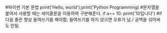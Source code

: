 #파이썬 기본 문법
print('Hello, world');print('Python Programming)
#문자열을 붙여서 사용할 때는 세미콜론을 이용하여 구분해준다.
if a== 10:
    print('10입니다')
#if 다음 줄은 항상 들여쓰기를 해야함; 들여쓰기를 하지 않으면 오류가 남./ 공백을 섞어써도 안됨.
